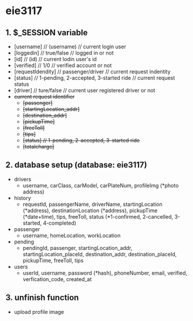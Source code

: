 # eie3117

## 1. $_SESSION variable
 - [username] // (username) // current login user<br>
 - [loggedin] // true/false // logged in or not
 - [id] // (id) // current lodin user's id
 - [verified] // 1/0 // verified account or not
 - [requestIdendity] // passenger/driver // current request indentity
 - [status] // 1-pending, 2-accepted, 3-started ride // current request status
 - [driver] // ture/false // current user registered driver or not
 - ~~current request identifier~~
   - ~~[passenger]~~
   - ~~[startingLocation_addr]~~
   - ~~[destination_addr]~~
   - ~~[pickupTime]~~
   - ~~[freeToll]~~
   - ~~[tips]~~
   - ~~[status] // 1-pending, 2-accepted, 3-started ride~~
   - ~~[totalcharge]~~
   
## 2. database setup (database: eie3117)
  - drivers
    - username, carClass, carModel, carPlateNum, profileImg (*photo address)
  - history
    - requestId, passengerName, driverName, startingLocation (*address), destinationLocation (*address), pickupTime (*date+time), tips, freeToll, status (*1-confirmed, 2-cancelled, 3-started, 4-completed)
  - passenger
    - username, homeLocation, workLocation
  - pending
    - pendingId, passenger, startingLocation_addr, startingLocation_placeId, destination_addr, destination_placeId, pickupTime, freeToll, tips
  - users
    - userId, username, password (*hash), phoneNumber, email, verified, verfication_code, created_at

## 3. unfinish function
 - upload profile image
